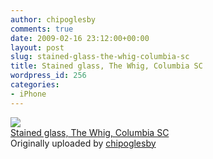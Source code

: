 ```yaml
---
author: chipoglesby
comments: true
date: 2009-02-16 23:12:00+00:00
layout: post
slug: stained-glass-the-whig-columbia-sc
title: Stained glass, The Whig, Columbia SC
wordpress_id: 256
categories:
- iPhone
---
```


[![](http://farm4.static.flickr.com/3203/3286230668_5c238c4ede.jpg)](http://www.flickr.com/photos/chipoglesby/3286230668/)  
[Stained glass, The Whig, Columbia SC](http://www.flickr.com/photos/chipoglesby/3286230668/)  
Originally uploaded by [chipoglesby](http://www.flickr.com/people/chipoglesby/)

  

